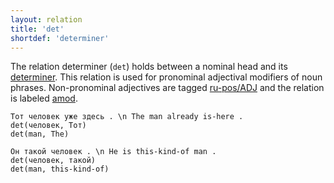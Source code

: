 ```yaml
---
layout: relation
title: 'det'
shortdef: 'determiner'
---
```


The relation determiner (`det`) holds between a nominal head and its [determiner](ru-pos/DET).
This relation is used for pronominal adjectival modifiers of noun phrases.
Non-pronominal adjectives are tagged [ru-pos/ADJ]() and the relation is labeled [amod]().

~~~ sdparse
Тот человек уже здесь . \n The man already is-here .
det(человек, Тот)
det(man, The)
~~~

~~~ sdparse
Он такой человек . \n He is this-kind-of man .
det(человек, такой)
det(man, this-kind-of)
~~~
<!-- Interlanguage links updated Čt lis 12 09:43:23 CET 2020 -->
